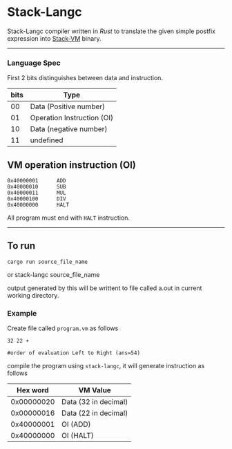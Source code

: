 # Stack-Langc

Stack-Langc compiler written in _Rust_ to translate the given simple postfix expression into [Stack-VM](https://github.com/NishanthSpShetty/Stack-VM) binary.


------------------------------------------------------------

### Language Spec

First 2 bits distinguishes between data and instruction.

|bits| Type |
|----|-----------------|
| 00 | Data (Positive number)|
| 01 | Operation Instruction (OI)|
| 10 | Data (negative number)|
| 11 | undefined|

## VM operation instruction (OI)
    
    0x40000001		ADD
    0x40000010		SUB
    0x40000011	   	MUL
    0x40000100	   	DIV
    0x40000000		HALT

All program must end with `HALT` instruction.

------------------------------------------------------------

## To run

    cargo run source_file_name
or
    stack-langc source_file_name

output generated by this will be writtent to file called a.out in current working directory.




### Example

Create file called `program.vm` as follows
    
    32 22 + 
    
    #order of evaluation Left to Right (ans=54)

compile the program using `stack-langc`, it will generate instruction as follows

Hex word | VM Value |
|----|----|
|0x00000020| Data (32 in decimal)|
|0x00000016| Data (22 in decimal)|
|0x40000001| OI (ADD)|
|0x40000000| OI (HALT)|

